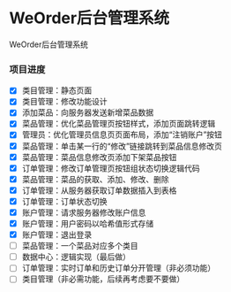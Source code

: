 # WeOrder后台管理系统

WeOrder后台管理系统

### 项目进度

- [x] 类目管理：静态页面
- [x] 类目管理：修改功能设计
- [x] 添加菜品：向服务器发送新增菜品数据
- [x] 菜品管理：优化菜品管理页按钮样式，添加页面跳转逻辑
- [x] 管理员：优化管理员信息页页面布局，添加“注销账户”按钮
- [x] 菜品管理：单击某一行的“修改”链接跳转到菜品信息修改页
- [x] 菜品管理：菜品信息修改页添加下架菜品按钮
- [x] 订单管理：修改订单管理页按钮组状态切换逻辑代码
- [x] 菜品管理：菜品的获取、添加、修改、删除
- [x] 订单管理：从服务器获取订单数据插入到表格
- [x] 订单管理：订单状态切换
- [x] 账户管理：请求服务器修改账户信息
- [x] 账户管理：用户密码以哈希值形式存储
- [x] 账户管理：退出登录
- [ ] 菜品管理：一个菜品对应多个类目
- [ ] 数据中心：逻辑实现（最后做）
- [ ] 订单管理：实时订单和历史订单分开管理（非必须功能）
- [ ] 类目管理（非必需功能，后续再考虑要不要做）